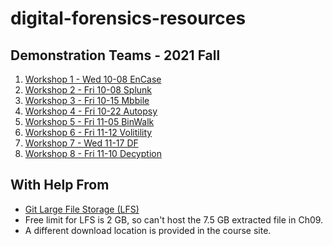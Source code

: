 # digital-forensics-resources

## Demonstration Teams - 2021 Fall

1. [Workshop 1 - Wed 10-08 EnCase](https://github.com/GabrielSolomonHolland/EnCase-Digital-Forensics-Presentation-44386)
2. [Workshop 2 - Fri 10-08 Splunk](https://github.com/cameronkc/DF-GROUP2-REPO)
3. [Workshop 3 - Fri 10-15 Mbbile]()
4. [Workshop 4 - Fri 10-22 Autopsy]()
5. [Workshop 5 - Fri 11-05 BinWalk]()
6. [Workshop 6 - Fri 11-12 Volitility]()
7. [Workshop 7 - Wed 11-17 DF]()
8. [Workshop 8 - Fri 11-10 Decyption]()

## With Help From

- [Git Large File Storage (LFS)](https://git-lfs.github.com/)
- Free limit for LFS is 2 GB, so can't host the 7.5 GB extracted file in Ch09.
- A different download location is provided in the course site. 
